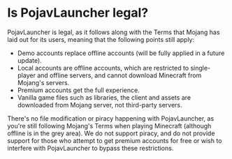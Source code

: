 # Is PojavLauncher legal?

PojavLauncher is legal, as it follows along with the Terms that Mojang has laid out for its users, meaning that the following points still apply:

- Demo accounts replace offline accounts (will be fully applied in a future update).
- Local accounts are offline accounts, which are restricted to single-player and offline servers, and cannot download Minecraft from Mojang's servers. 
- Premium accounts get the full experience.
- Vanilla game files such as libraries, the client and assets are downloaded from Mojang server, not third-party servers.

There's no file modification or piracy happening with PojavLauncher, as you're still following Mojang's Terms when playing Minecraft (although offline is in the grey area). We do not support piracy, and do not provide support for those who attempt to get premium accounts for free or wish to interfere with PojavLauncher to bypass these restrictions.
